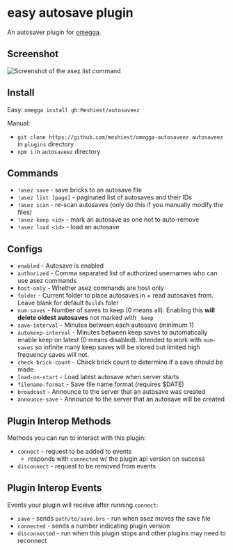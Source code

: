 # easy autosave plugin

An autosaver plugin for [omegga](https://github.com/brickadia-community/omegga).

## Screenshot

![Screenshot of the asez list command](https://i.imgur.com/IsWjkLQ.png)

## Install

Easy: `omegga install gh:Meshiest/autosaveez`

Manual:

- `git clone https://github.com/meshiest/omegga-autosaveez autosaveez` in `plugins` directory
- `npm i` in `autosaveez` directory

## Commands

- `!asez save` - save bricks to an autosave file
- `!asez list [page]` - paginated list of autosaves and their IDs
- `!asez scan` - re-scan autosaves (only do this if you manually modify the files)
- `!asez keep <id>` - mark an autosave as one not to auto-remove
- `!asez load <id>` - load an autosave

## Configs

- `enabled` - Autosave is enabled
- `authorized` - Comma separated list of authorized usernames who can use asez commands
- `host-only` - Whether asez commands are host only
- `folder` - Current folder to place autosaves in + read autosaves from. Leave blank for default `Builds` foler
- `num-saves` - Number of saves to keep (0 means all). Enabling this **will delete oldest autosaves** not marked with `_keep`
- `save-interval` - Minutes between each autosave (minimum 1)
- `autokeep-interval` - Minutes between keep saves to automatically enable keep on latest (0 means disabled). Intended to work with `num-saves` so infinite many keep saves will be stored but limited high frequency saves will not.
- `check-brick-count` - Check brick count to determine if a save should be made
- `load-on-start` - Load latest autosave when server starts
- `filename-format` - Save file name format (requires \$DATE)
- `broadcast` - Announce to the server that an autosave was created
- `announce-save` - Announce to the server that an autosave will be created

## Plugin Interop Methods

Methods you can run to interact with this plugin:

- `connect` - request to be added to events
  - responds with `connected` w/ the plugin api version on success
- `disconnect` - request to be removed from events

## Plugin Interop Events

Events your plugin will receive after running `connect`:

- `save` - sends `path/to/save.brs` - run when asez moves the save file
- `connected` - sends a number indicating plugin version
- `disconnected` - run when this plugin stops and other plugins may need to reconnect
